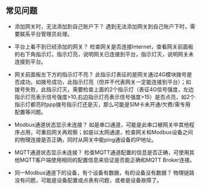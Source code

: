 ## 常见问题


* 添加网关时，无法添加到自己账户下？
  遇到无法添加网关到自己账户下时，需要联系平台管理员处理。

* 平台上看不到已经添加的网关？
  检查网关是否连接Internet，查看网关前面板的右下角指示灯。指示灯亮，说明网关已连接到平台，指示灯灭，说明网关未连接到平台。

* 网关前面板左下方的指示灯不亮？
  此指示灯表征的是网关通过4G模块拨号是否成功。如拨号成功，此指示灯亮（但并不代表网关一定能连接到平台）；如拨号失败，此指示灯灭，需要检查上面的2个指示灯（表征4G信号强度，左边指示灯亮表示信号强度>10,右边指示灯亮表示信号强度>15）是否点亮，如2个指示灯都亮时ppp拨号指示灯还是灭，那么可能是SIM卡未开通/欠费/需专用配置等问题。

* Modbus通道状态显示未连接？
  如是串口通道，可能是此串口被网关中其他程序占用，可重启网关再观察；如是以太网通道，检查网关和Modbus设备之间的物理连接是否正确，同时从网关中能ping通设备的IP地址。

* MQTT通道状态显示未连接？
  检查MQTT通道配置的信息是否正确，可使用其他MQTT客户端使用相同的配置信息来验证是否能正确和MQTT Broker连接。

* 同一Modbus通道下的设备，有个设备有数据，有的设备没有数据？
  物理链路没有问题，可能是设备配置或点表有问题，或者是设备故障了。

  